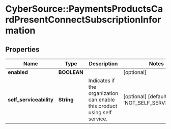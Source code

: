 # CyberSource::PaymentsProductsCardPresentConnectSubscriptionInformation

## Properties
Name | Type | Description | Notes
------------ | ------------- | ------------- | -------------
**enabled** | **BOOLEAN** |  | [optional] 
**self_serviceability** | **String** | Indicates if the organization can enable this product using self service. | [optional] [default to &#39;NOT_SELF_SERVICEABLE&#39;]


